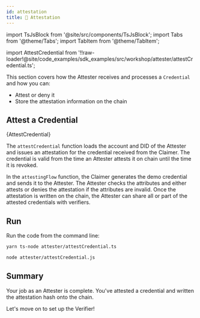 ```yaml
---
id: attestation
title: 🧾 Attestation
---
```


import TsJsBlock from '@site/src/components/TsJsBlock';
import Tabs from '@theme/Tabs';
import TabItem from '@theme/TabItem';

import AttestCredential from '!!raw-loader!@site/code_examples/sdk_examples/src/workshop/attester/attestCredential.ts';

This section covers how the <span className="label-role attester">Attester</span> receives and processes a `Credential` and how you can:

- Attest or deny it
- Store the attestation information on the chain

## Attest a Credential

<TsJsBlock fileName="attester/attestCredential">
  {AttestCredential}
</TsJsBlock>

The `attestCredential` function loads the account and DID of the <span className="label-role attester">Attester</span> and issues an attestation for the credential received from the <span className="label-role claimer">Claimer</span>.
The credential is valid from the time an Attester attests it on chain until the time it is revoked.

In the `attestingFlow` function, the <span className="label-role claimer">Claimer</span> generates the demo credential and sends it to the <span className="label-role attester">Attester</span>.
The <span className="label-role attester">Attester</span> checks the attributes and either attests or denies the attestation if the attributes are invalid.
Once the attestation is written on the chain, the Attester can share all or part of the attested credentials with verifiers.

## Run

Run the code from the command line:

<Tabs groupId="ts-js-choice">
  <TabItem value='ts' label='Typescript' default>

  ```bash
  yarn ts-node attester/attestCredential.ts
  ```

  </TabItem>
  <TabItem value='js' label='Javascript' default>

  ```bash
  node attester/attestCredential.js
  ```

  </TabItem>
</Tabs>

## Summary

Your job as an <span className="label-role attester">Attester</span> is complete. You've attested a credential and written the attestation hash onto the chain.

Let's move on to set up the Verifier!
